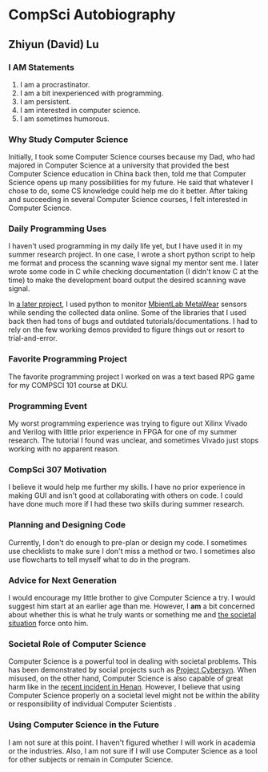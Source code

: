 # CompSci Autobiography
## Zhiyun (David) Lu


### I AM Statements

1. I am a procrastinator.
2. I am a bit inexperienced with programming.
3. I am persistent.
4. I am interested in computer science.
5. I am sometimes humorous.

### Why Study Computer Science
Initially, I took some Computer Science courses because my Dad, who had 
majored in Computer Science at a university that provided the best Computer
Science education in China back then, told me that Computer Science opens up
many possibilities for my future. He said that whatever I chose to do, some CS 
knowledge could help me do it better. After taking and succeeding in
several Computer Science courses, I felt interested in Computer Science. 

### Daily Programming Uses
I haven't used programming in my daily life yet, but I have used it in my 
summer research project. In one case, I wrote a short python script to help
me format and process the scanning wave signal my mentor sent me. I later
wrote some code in C while checking documentation (I didn't know C at the
time) to make the development board output the desired scanning wave signal.


In [a later project](https://sites.duke.edu/dukecdl_internal/smart-sensors-dku/), I used python to monitor [MbientLab MetaWear](https://mbientlab.com/) sensors while
sending the collected data online. Some of the libraries that I used back then had tons 
of bugs and outdated tutorials/documentations. I had to rely on the few working
demos provided to figure things out or resort to trial-and-error. 
### Favorite Programming Project
The favorite programming project I worked on was a text based RPG game for my 
COMPSCI 101 course at DKU.

### Programming Event
My worst programming experience was trying to figure out Xilinx Vivado and 
Verilog with little prior experience in FPGA for one of my summer research. 
The tutorial I found was unclear, and sometimes Vivado just stops working
with no apparent reason.

### CompSci 307 Motivation
I believe it would help me further my skills. I have no prior experience in
making GUI and isn't good at collaborating with others on code. I could have
done much more if I had these two skills during summer research.

### Planning and Designing Code
Currently, I don't do enough to pre-plan or design my code. I sometimes use
checklists to make sure I don't miss a method or two. I sometimes also use 
flowcharts to tell myself what to do in the program.

### Advice for Next Generation
I would encourage my little brother to give Computer Science a try. I would
suggest him start at an earlier age than me. However, I **am** a bit concerned
about whether this is what he truly wants or something me and [the societal
situation](https://www.bloomberg.com/news/articles/2022-08-15/china-youth-jobless-rate-hits-record-20-in-july-on-covid-woes#xj4y7vzkg) force onto him.

### Societal Role of Computer Science
Computer Science is a powerful tool in dealing with societal problems. This
has been demonstrated by social projects such as [Project Cybersyn](https://en.wikipedia.org/wiki/Project_Cybersyn).
When misused, on the other hand, Computer Science is also capable of great harm like in the [recent 
incident in Henan](https://www.reuters.com/world/china/china-bank-protest-stopped-by-health-codes-turning-red-depositors-say-2022-06-14/).
However, I believe that using Computer Science properly on a societal level
might not be within the ability or responsibility of individual Computer Scientists .

### Using Computer Science in the Future
I am not sure at this point. I haven't figured whether I will work in academia
or the industries. Also, I am not sure if I will use Computer Science as a tool
for other subjects or remain in Computer Science.